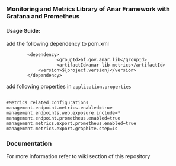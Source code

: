 ### Monitoring and Metrics Library of Anar Framework with Grafana and Prometheus


#### Usage Guide: 

add the following dependency to pom.xml 


```
		<dependency>
	               <groupId>af.gov.anar.lib</groupId>
	               <artifactId>anar-lib-metrics</artifactId>
			<version>${project.version}</version>
		</dependency>
```


add following properties in `application.properties`

```properties

#Metrics related configurations
management.endpoint.metrics.enabled=true
management.endpoints.web.exposure.include=*
management.endpoint.prometheus.enabled=true
management.metrics.export.prometheus.enabled=true
management.metrics.export.graphite.step=1s
```

### Documentation 

For more information refer to wiki section of this repository